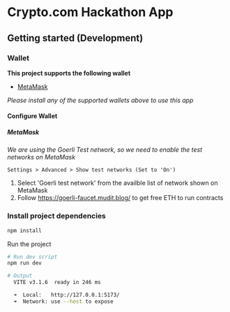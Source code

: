# Crypto.com Hackathon App

## Getting started (Development)

### Wallet

**This project supports the following wallet**

- [MetaMask](https://metamask.io/)

_Please install any of the supported wallets above to use this app_

#### Configure Wallet

##### MetaMask

_We are using the Goerli Test network, so we need to enable the test networks on MetaMask_

`Settings > Advanced > Show test networks (Set to 'On')`

1. Select 'Goerli test network' from the availble list of network shown on MetaMask
2. Follow https://goerli-faucet.mudit.blog/ to get free ETH to run contracts

### Install project dependencies

```bash
npm install
```

Run the project

```bash
# Run dev script
npm run dev

# Output
  VITE v3.1.6  ready in 246 ms

  ➜  Local:   http://127.0.0.1:5173/
  ➜  Network: use --host to expose
```
